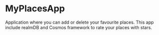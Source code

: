 # MyPlacesApp
Application where you can add or delete your favourite places. This app include realmDB and Cosmos framework to rate your places with stars.
